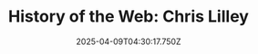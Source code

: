 ---
layout: bookmark
title: 'History of the Web: Chris Lilley'
tags:
  - Bookmarks
  - YouTube
  - Browsers
  - Web
  - Web Standards
  - History
date: 2025-04-09T04:30:17.750Z
created: 2025-04-09T04:30:17.750Z
modified: 2025-04-20T06:41:47.523Z
link: https://youtu.be/ptXY45HlQ6U?si=DzvSDuiK_HvyB9Mk
id: 1010960882
image: https://i.ytimg.com/vi/ptXY45HlQ6U/maxresdefault.jpg
---